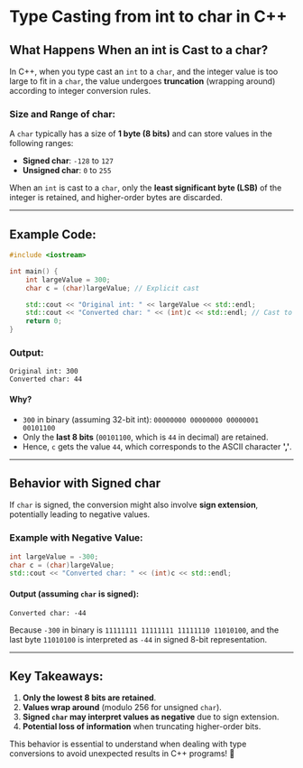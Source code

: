 # Type Casting from int to char in C++

## What Happens When an int is Cast to a char?
In C++, when you type cast an `int` to a `char`, and the integer value is too large to fit in a `char`, the value undergoes **truncation** (wrapping around) according to integer conversion rules.

### Size and Range of char:
A `char` typically has a size of **1 byte (8 bits)** and can store values in the following ranges:

- **Signed char**: `-128` to `127`
- **Unsigned char**: `0` to `255`

When an `int` is cast to a `char`, only the **least significant byte (LSB)** of the integer is retained, and higher-order bytes are discarded.

---

## Example Code:
```cpp
#include <iostream>

int main() {
    int largeValue = 300;
    char c = (char)largeValue; // Explicit cast

    std::cout << "Original int: " << largeValue << std::endl;
    std::cout << "Converted char: " << (int)c << std::endl; // Cast to int for display
    return 0;
}
```

### Output:
```
Original int: 300
Converted char: 44
```

#### Why?
- `300` in binary (assuming 32-bit int): `00000000 00000000 00000001 00101100`
- Only the **last 8 bits** (`00101100`, which is `44` in decimal) are retained.
- Hence, `c` gets the value `44`, which corresponds to the ASCII character **','**.

---

## Behavior with Signed char
If `char` is signed, the conversion might also involve **sign extension**, potentially leading to negative values.

### Example with Negative Value:
```cpp
int largeValue = -300;
char c = (char)largeValue;
std::cout << "Converted char: " << (int)c << std::endl;
```

#### Output (assuming `char` is signed):
```
Converted char: -44
```
Because `-300` in binary is `11111111 11111111 11111110 11010100`, and the last byte `11010100` is interpreted as `-44` in signed 8-bit representation.

---

## Key Takeaways:
1. **Only the lowest 8 bits are retained**.
2. **Values wrap around** (modulo 256 for unsigned `char`).
3. **Signed `char` may interpret values as negative** due to sign extension.
4. **Potential loss of information** when truncating higher-order bits.

This behavior is essential to understand when dealing with type conversions to avoid unexpected results in C++ programs! 🚀
